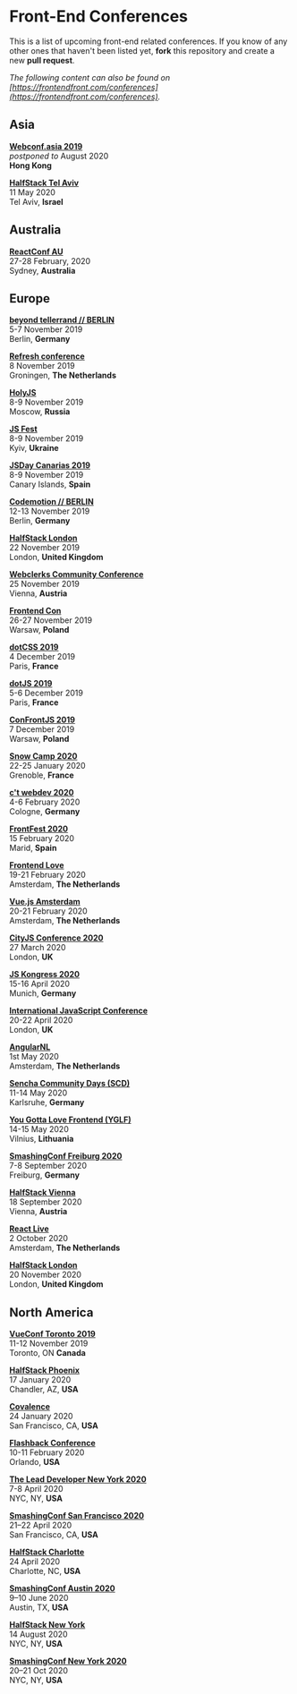 # Front-End Conferences

This is a list of upcoming front-end related conferences. If you know of any other ones that haven't been listed yet, **fork** this repository and create a new **pull request**.

*The following content can also be found on [https://frontendfront.com/conferences](https://frontendfront.com/conferences).*


## Asia

[**Webconf.asia 2019**](https://2019.webconf.asia/)  
_postponed to_ August 2020  
**Hong Kong**

[**HalfStack Tel Aviv**](https://www.halfstackconf.com/telaviv/)  
11 May 2020  
Tel Aviv, **Israel**

## Australia

[**ReactConf AU**](https://reactconfau.com/)  
27-28 February, 2020  
Sydney, **Australia**

## Europe

[**beyond tellerrand // BERLIN**](https://beyondtellerrand.com/events/berlin-2019)  
5-7 November 2019  
Berlin, **Germany**  

[**Refresh conference**](https://www.refreshconference.nl/)  
8 November 2019  
Groningen, **The Netherlands**

[**HolyJS**](https://holyjs-moscow.ru/en/)  
8-9 November 2019  
Moscow, **Russia**

[**JS Fest**](https://jsfest.com.ua)  
8-9 November 2019  
Kyiv, **Ukraine**

[**JSDay Canarias 2019**](https://jsdaycanarias.com/)  
8-9 November 2019  
Canary Islands, **Spain**  

[**Codemotion // BERLIN**](https://events.codemotion.com/conferences/berlin/2019/)  
12-13 November 2019  
Berlin, **Germany**

[**HalfStack London**](https://www.halfstackconf.com/london/)  
22 November 2019  
London, **United Kingdom**

[**Webclerks Community Conference**](https://webclerks.at/)  
25 November 2019  
Vienna, **Austria**

[**Frontend Con**](https://frontend-con.io/)  
26-27 November 2019  
Warsaw, **Poland**

[**dotCSS 2019**](https://2019.dotcss.io/)  
4 December 2019  
Paris, **France**

[**dotJS 2019**](https://2019.dotjs.io/)  
5-6 December 2019  
Paris, **France**

[**ConFrontJS 2019**](https://2019.confrontjs.com/)  
7 December 2019  
Warsaw, **Poland**

[**Snow Camp 2020**](https://snowcamp.io/en/)  
22-25 January 2020  
Grenoble, **France**

[**c't webdev 2020**](https://ctwebdev.de/)  
4-6 February 2020  
Cologne, **Germany**

[**FrontFest 2020**](https://frontfest.es)  
15 February 2020  
Marid, **Spain**

[**Frontend Love**](https://frontenddeveloperlove.com)  
19-21 February 2020  
Amsterdam, **The Netherlands**

[**Vue.js Amsterdam**](https://vuejs.amsterdam/)  
20-21 February 2020  
Amsterdam, **The Netherlands**

[**CityJS Conference 2020**](https://www.cityjsconf.org/)  
27 March 2020  
London, **UK**

[**JS Kongress 2020**](https://js-kongress.com/)  
15-16 April 2020  
Munich, **Germany**

[**International JavaScript Conference**](https://javascript-conference.com/)  
20-22 April 2020  
London, **UK**

[**AngularNL**](http://www.angularnl.com/)  
1st May 2020  
Amsterdam, **The Netherlands**

[**Sencha Community Days (SCD)**](https://sencha-community-days.de)  
11-14 May 2020  
Karlsruhe, **Germany**

[**You Gotta Love Frontend (YGLF)**](https://lithuania.yglfconf.com)  
14-15 May 2020  
Vilnius, **Lithuania**

[**SmashingConf Freiburg 2020**](https://smashingconf.com/freiburg-2020/)  
7-8 September 2020  
Freiburg, **Germany**

[**HalfStack Vienna**](https://www.halfstackconf.com/vienna/)  
18 September 2020  
Vienna, **Austria**

[**React Live**](https://reactlive.nl/)  
2 October 2020  
Amsterdam, **The Netherlands**

[**HalfStack London**](https://www.halfstackconf.com/london/)  
20 November 2020  
London, **United Kingdom**

## North America

[**VueConf Toronto 2019**](https://vuetoronto.com)  
11-12 November 2019  
Toronto, ON **Canada**

[**HalfStack Phoenix**](https://www.halfstackconf.com/phoenix/)  
17 January 2020  
Chandler, AZ, **USA**

[**Covalence**](http://www.covalenceconf.com)  
24 January 2020  
San Francisco, CA, **USA**

[**Flashback Conference**](http://flashback.dev)  
10-11 February 2020  
Orlando, **USA**

[**The Lead Developer New York 2020**](https://newyork2020.theleaddeveloper.com)  
7-8 April 2020  
NYC, NY, **USA**

[**SmashingConf San Francisco 2020**](https://smashingconf.com/sf-2020/)  
21–22 April 2020  
San Francisco, CA, **USA**

[**HalfStack Charlotte**](https://www.halfstackconf.com/charlotte/)  
24 April 2020  
Charlotte, NC, **USA**

[**SmashingConf Austin 2020**](https://smashingconf.com/austin-2020/)  
9–10 June 2020  
Austin, TX, **USA**

[**HalfStack New York**](https://www.halfstackconf.com/newyork/)  
14 August 2020  
NYC, NY, **USA**

[**SmashingConf New York 2020**](https://smashingconf.com/ny-2020/)  
20–21 Oct 2020  
NYC, NY, **USA**
